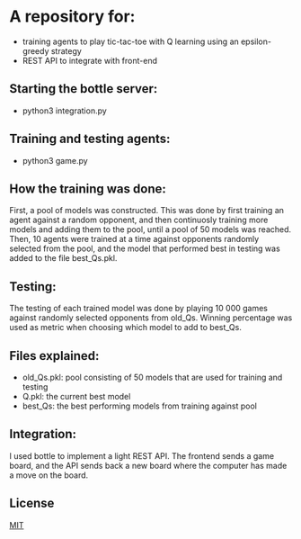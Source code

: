# A repository for:

- training agents to play tic-tac-toe with Q learning using an epsilon-greedy strategy
- REST API to integrate with front-end

## Starting the bottle server:

- python3 integration.py

## Training and testing agents:

- python3 game.py

## How the training was done:

First, a pool of models was constructed. This was done by first training an agent against
a random opponent, and then continuosly training more models and adding them to the pool, until a pool of 50 models was reached. Then, 10 agents were trained at a time against opponents randomly selected from the pool, and the model that performed best in testing was added to the file best_Qs.pkl.

## Testing:

The testing of each trained model was done by playing 10 000 games against randomly selected opponents from old_Qs. Winning percentage was used as metric when choosing which model to add to best_Qs.

## Files explained:

- old_Qs.pkl: pool consisting of 50 models that are used for training and testing
- Q.pkl: the current best model
- best_Qs: the best performing models from training against pool

## Integration:

I used bottle to implement a light REST API. The frontend sends a game board, and the API sends back a new board where the computer has made a move on the board.

## License

[MIT](https://choosealicense.com/licenses/mit/)
